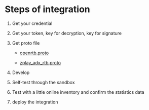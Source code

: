 # Steps of integration

1. Get your credential

2. Get your token, key for decryption, key for signature

3. Get proto file

    - [openrtb.proto](./openrtb.proto)

    - [zplay_adx_rtb.proto](./zplay_adx_rtb.proto)

4. Develop

5. Self-test through the sandbox

6. Test with a little online inventory and confirm the statistics data

7. deploy the integration
